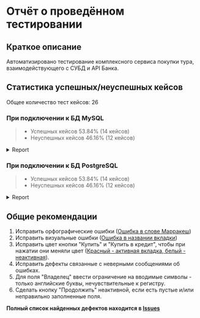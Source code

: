 # Отчёт о проведённом тестировании

## Краткое описание
Автоматизировано тестирование комплексного сервиса покупки тура, взаимодействующего с СУБД и API Банка.

## Статистика успешных/неуспешных кейсов
Общее количество тест кейсов: 26

### При подключении к БД MySQL
> * Успешных кейсов 53.84% (14 кейсов)
> * Неуспешных кейсов 46.16% (12 кейсов)
<details>
   <summary>Report</summary>

![ScreenShot](pic/mysql.png)
  
![ScreenShot](pic/mysql1.png)
  
![ScreenShot](pic/mysql2.png)
</details>

### При подключении к БД PostgreSQL
> * Успешных кейсов 53.84% (14 кейсов)
> * Неуспешных кейсов 46.16% (12 кейсов)
<details>
   <summary>Report</summary>

![ScreenShot](pic/mysql.png)

![ScreenShot](pic/mysql1.png)

![ScreenShot](pic/mysql2.png)
</details>

## Общие рекомендации
1. Исправить орфографические ошибки ([Ошибка в слове Марракеш](https://github.com/Aleks4404/DiplomaProjectOfTheProfessionTester/issues/1))
2. Исправить визуальные ошибки ([Ошибка в названии вкладки](https://github.com/Aleks4404/DiplomaProjectOfTheProfessionTester/issues/5)) 
3. Исправить цвет кнопки "Купить" и "Купить в кредит", чтобы при нажатии они меняли цвет ([Красный - активная вкладка, белый - неактивная](https://github.com/Aleks4404/DiplomaProjectOfTheProfessionTester/issues/4)).
3. Исправить дефекты связанные с неверными сообщениями об ошибках.
4. Для поля "Владелец" ввести ограничение на вводимые символы - только английские буквы, нечувствительные к регистру.
5. Сделать кнопку "Продолжить" неактивной, если есть пустые и/или неправильно заполненные поля.

**Полный список найденных дефектов находится в [Issues](https://github.com/Aleks4404/DiplomaProjectOfTheProfessionTester/issues)**